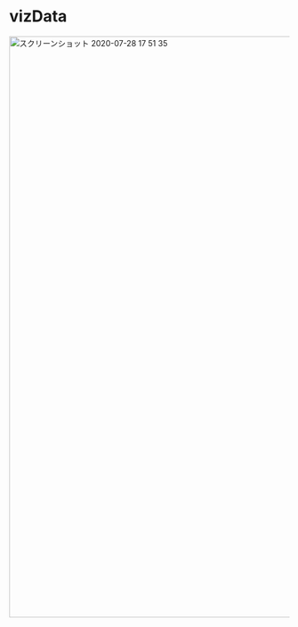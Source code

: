 # vizData
<img width="1044" alt="スクリーンショット 2020-07-28 17 51 35" src="https://user-images.githubusercontent.com/56730772/88771210-dfac7e00-d1b9-11ea-8db5-5858a27850e2.png">
